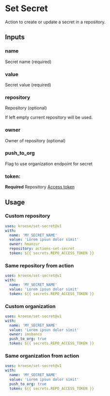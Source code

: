 # Set Secret
Action to create or update a secret in a repository.

## Inputs
### name
Secret name (required)

### value
Secret value (required)

### repository
Repository (optional)

If left empty current repository will be used.

### owner
Owner of repository (optional)
  
### push_to_org
Flag to use organization endpoint for secret
  
### token:
**Required** Repository [Access token](https://docs.github.com/en/github/authenticating-to-github/creating-a-personal-access-token)

## Usage
### Custom repository
```YAML
uses: kroese/set-secret@v1
with:
  name: 'MY_SECRET_NAME'
  value: 'Lorem ipsun dolor simit'
  owner: hmanzur
  repository: actions-set-secret
  token: ${{ secrets.REPO_ACCESS_TOKEN }}
```
### Same repository from action
```YAML
uses: kroese/set-secret@v1
with:
  name: 'MY_SECRET_NAME'
  value: 'Lorem ipsun dolor simit'
  token: ${{ secrets.REPO_ACCESS_TOKEN }}
```

### Custom organization
```YAML
uses: kroese/set-secret@v1
with:
  name: 'MY_SECRET_NAME'
  value: 'Lorem ipsun dolor simit'
  owner: imobanco
  push_to_org: true
  token: ${{ secrets.REPO_ACCESS_TOKEN }}
```
### Same organization from action
```YAML
uses: kroese/set-secret@v1
with:
  name: 'MY_SECRET_NAME'
  value: 'Lorem ipsun dolor simit'
  push_to_org: true
  token: ${{ secrets.REPO_ACCESS_TOKEN }}
```
